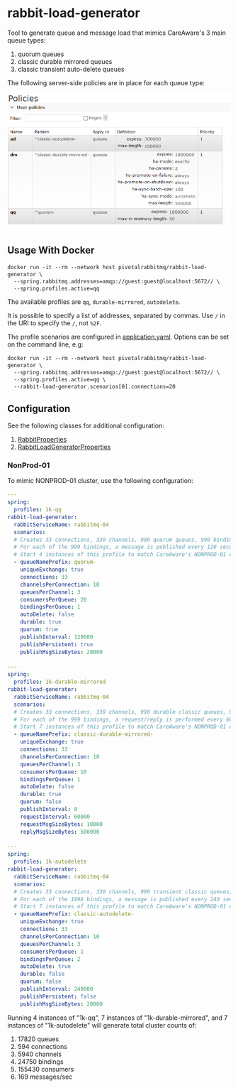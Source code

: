 # rabbit-load-generator

Tool to generate queue and message load that mimics CareAware's 3 main queue types:

1. quorum queues
1. classic durable mirrored queues
1. classic transient auto-delete queues

The following server-side policies are in place for each queue type:

![Queue Policies](policies.PNG)

## Usage With Docker

```shell
docker run -it --rm --network host pivotalrabbitmq/rabbit-load-generator \
  --spring.rabbitmq.addresses=amqp://guest:guest@localhost:5672// \
  --spring.profiles.active=qq
```

The available profiles are `qq`, `durable-mirrored`, `autodelete`.

It is possible to specify a list of addresses, separated by commas.
Use `/` in the URI to specify the `/`, not `%2F`.

The profile scenarios are configured in [application.yaml](src/main/resources/application.yml).
Options can be set on the command line, e.g:

```shell
docker run -it --rm --network host pivotalrabbitmq/rabbit-load-generator \
  --spring.rabbitmq.addresses=amqp://guest:guest@localhost:5672// \
  --spring.profiles.active=qq \
  --rabbit-load-generator.scenarios[0].connections=20
```

## Configuration

See the following classes for additional configuration:

1. [RabbitProperties](https://docs.spring.io/spring-boot/docs/current/api/org/springframework/boot/autoconfigure/amqp/RabbitProperties.html)
2. [RabbitLoadGeneratorProperties](src/main/java/com/cerner/test/RabbitLoadGeneratorProperties.java)

### NonProd-01

To mimic NONPROD-01 cluster, use the following configuration:

```yml
---
spring:
  profiles: 1k-qq
rabbit-load-generator:
  rabbitServiceName: rabbitmq-04
  scenarios:
  # Creates 33 connections, 330 channels, 990 quorum queues, 990 bindings, and 19800 consumers
  # For each of the 999 bindings, a message is published every 120 seconds for a total throughput of 8.3 msgs/sec
  # Start 4 instances of this profile to match CareAware's NONPROD-01 cluster
  - queueNamePrefix: quorum-
    uniqueExchange: true
    connections: 33
    channelsPerConnection: 10
    queuesPerChannel: 3
    consumersPerQueue: 20
    bindingsPerQueue: 1
    autoDelete: false
    durable: true
    quorum: true
    publishInterval: 120000
    publishPersistent: true
    publishMsgSizeBytes: 20000

---
spring:
  profiles: 1k-durable-mirrored
rabbit-load-generator:
  rabbitServiceName: rabbitmq-04
  scenarios:
  # Creates 33 connections, 330 channels, 990 durable classic queues, 990 bindings, and 9900 consumers
  # For each of the 999 bindings, a request/reply is performed every 60 seconds for a total throughput of 16.5 requests/sec
  # Start 7 instances of this profile to match CareAware's NONPROD-01 cluster
  - queueNamePrefix: classic-durable-mirrored-
    uniqueExchange: true
    connections: 33
    channelsPerConnection: 10
    queuesPerChannel: 3
    consumersPerQueue: 10
    bindingsPerQueue: 1
    autoDelete: false
    durable: true
    quorum: false
    publishInterval: 0
    requestInterval: 60000
    requestMsgSizeBytes: 10000
    replyMsgSizeBytes: 500000

---
spring:
  profiles: 1k-autodelete
rabbit-load-generator:
  rabbitServiceName: rabbitmq-04
  scenarios:
  # Creates 33 connections, 330 channels, 990 transient classic queues, 1980 bindings, and 990 consumers
  # For each of the 1998 bindings, a message is published every 240 seconds for a total throughput of 8.3 msgs/sec
  # Start 7 instances of this profile to match CareAware's NONPROD-01 cluster
  - queueNamePrefix: classic-autodelete-
    uniqueExchange: true
    connections: 33
    channelsPerConnection: 10
    queuesPerChannel: 3
    consumersPerQueue: 1
    bindingsPerQueue: 2
    autoDelete: true
    durable: false
    quorum: false
    publishInterval: 240000
    publishPersistent: false
    publishMsgSizeBytes: 20000
```

Running 4 instances of "1k-qq", 7 instances of "1k-durable-mirrored", and 7 instances of "1k-autodelete" will generate total cluster counts of:

1. 17820 queues
1. 594 connections
1. 5940 channels
1. 24750 bindings
1. 155430 consumers
1. 169 messages/sec